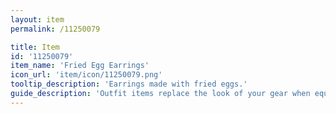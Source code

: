 ```yaml
---
layout: item
permalink: /11250079

title: Item
id: '11250079'
item_name: 'Fried Egg Earrings'
icon_url: 'item/icon/11250079.png'
tooltip_description: 'Earrings made with fried eggs.'
guide_description: 'Outfit items replace the look of your gear when equipped.'
---
```

